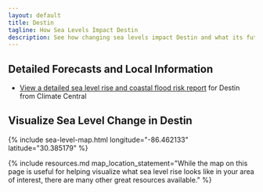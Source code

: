 ```yaml
---
layout: default
title: Destin
tagline: How Sea Levels Impact Destin
description: See how changing sea levels impact Destin and what its future holds.
---
```


## Detailed Forecasts and Local Information

 - [View a detailed sea level rise and coastal flood risk report](/downloads/destin/local-report-from-climate-central.pdf) for Destin from Climate Central

## Visualize Sea Level Change in Destin

{% include sea-level-map.html longitude="-86.462133" latitude="30.385179" %}

{% include resources.md map_location_statement="While the map on this page is useful for helping visualize what sea level rise looks like in your area of interest, there are many other great resources available." %}